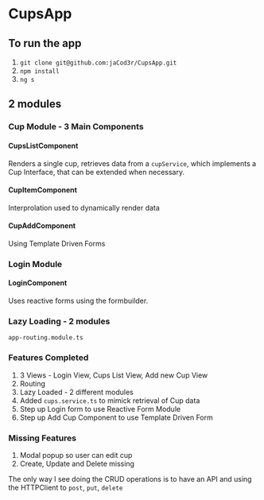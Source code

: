 # CupsApp

## To run the app 
1. `git clone git@github.com:jaCod3r/CupsApp.git`
2. `npm install`
3. `ng s`

## 2 modules

### Cup Module - 3 Main Components

#### CupsListComponent 

Renders a single cup, retrieves data from a `cupService`, which implements a Cup Interface, that can be extended when necessary. 

#### CupItemComponent

Interprolation used to dynamically render data

#### CupAddComponent 

Using Template Driven Forms 

### Login Module

#### LoginComponent

Uses reactive forms using the formbuilder.

### Lazy Loading - 2 modules
`app-routing.module.ts`

### Features Completed
1. 3 Views - Login View, Cups List View, Add new Cup View
2. Routing 
3. Lazy Loaded - 2 different modules
4. Added `cups.service.ts` to mimick retrieval of Cup data 
5. Step up Login form to use Reactive Form Module
6. Step up Add Cup Component to use Template Driven Form 

### Missing Features
1. Modal popup so user can edit cup 
2. Create, Update and Delete missing

The only way I see doing the CRUD operations is to have an API and using the HTTPClient to `post`, `put`, `delete`